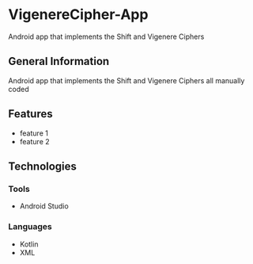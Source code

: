# VigenereCipher-App
Android app that implements the Shift and Vigenere Ciphers
## General Information
Android app that implements the Shift and Vigenere Ciphers all manually coded
## Features
* feature 1
* feature 2
## Technologies
### Tools
* Android Studio
### Languages
* Kotlin
* XML
